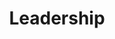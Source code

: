 ---
title: Leadership
teamMembers:
  - id: 0
    name: André Zayarni
    position: CEO & Co-Founder
    avatar: '/img/leadership/andre-zayarni.png'
  - id: 1
    name: Andrey Vasnetsov
    position: CTO & Co-Founder
    avatar: '/img/leadership/andrey-vasnetsov.png'
  - id: 2
    name: Fabrizio Schmidt
    position: Product & Engineering
    avatar: '/img/leadership/fabrizio-schmidt.png'
  - id: 3
    name: Bastian Hofmann
    position: Enterprise Solutions
    avatar: '/img/leadership/bastian-hofmann.png'
  - id: 4
    name: Dominik Alberts
    position: Finance
    avatar: '/img/leadership/dominik-alberts.png'
  - id: 5
    name: Manuel Meyer
    position: Growth
    avatar: '/img/leadership/manuel-meyer.png'
  - id: 6
    name: Randy Petkoff
    position: Sales
    avatar: '/img/leadership/randy-petkoff.png'    
sitemapExclude: true
---